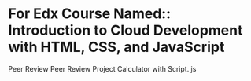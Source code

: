 # For Edx Course Named:: Introduction to Cloud Development with HTML, CSS, and JavaScript
Peer Review
Peer Review Project Calculator with Script. js
